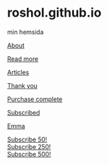 # roshol.github.io
min hemsida

[About](/about)

[Read more](/read-more) 

[Articles](/articles)

[Thank you](/thank-you)

[Purchase complete](/purchase-complete)

[Subscribed](/subscribed)

[Emma](/emmhed690.github.io/)

<a href="/subscribed" class="sub-link" data-subvalue="50">Subscribe 50!</a>
<br>
<a href="/subscribed" class="sub-link" data-subvalue="250">Subscribe 250!</a>
<br>
<a href="/subscribed" class="sub-link" data-subvalue="500">Subscribe 500!</a>
<br>

